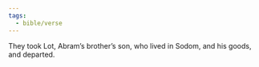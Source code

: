 ```yaml
---
tags:
  - bible/verse
---
```

They took Lot, Abram’s brother’s son, who lived in Sodom, and his goods, and departed.